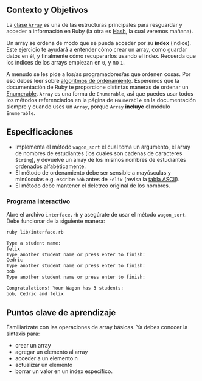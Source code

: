 ## Contexto y Objetivos

La [clase `Array`](https://ruby-doc.org/core-2.7.5/Array.html) es una de las estructuras principales para resguardar y acceder a información en Ruby (la otra es [Hash](https://ruby-doc.org/core-2.7.5/Hash.html), la cual veremos mañana).

Un array se ordena de modo que se pueda acceder por su **index** (índice). Este ejercicio te ayudará a entender cómo crear un array, como guardar datos en él, y finalmente cómo recuperarlos usando el index.
Recuerda que los índices de los arrays empiezan en `0`, y no `1`.

A menudo se les pide a los/as programadores/as que ordenen cosas. Por eso debes leer sobre [algoritmos de ordenamiento](http://en.wikipedia.org/wiki/Sorting_algorithm).
Esperemos que la documentación de Ruby te proporcione distintas maneras de ordenar un [Enumerable](http://ruby-doc.org/core-2.5.3/Enumerable.html). `Array` es una forma de `Enumerable`, así que puedes usar todos los métodos referenciados en la página de `Enumerable` en la documentación siempre y cuando uses un `Array`, porque `Array` **incluye** el módulo `Enumerable`.

## Especificaciones

- Implementa el método `wagon_sort` el cual toma un argumento, el array de nombres de estudiantes (los cuales son cadenas de caracteres `String`), y devuelve un array de los mismos nombres de estudiantes ordenados alfabéticamente.
- El método de ordenamiento debe ser sensible a mayúsculas y minúsculas e.g. escribe `bob` antes de `Felix` (revisa la [tabla ASCII](http://www.asciitable.com/)).
- El método debe mantener el deletreo original de los nombres.

### Programa interactivo

Abre el archivo `interface.rb` y asegúrate de usar el método `wagon_sort`. Debe funcionar de la siguiente manera:

```bash
ruby lib/interface.rb

Type a student name:
felix
Type another student name or press enter to finish:
Cedric
Type another student name or press enter to finish:
bob
Type another student name or press enter to finish:

Congratulations! Your Wagon has 3 students:
bob, Cedric and felix
```
## Puntos clave de aprendizaje

Familiarízate con las operaciones de array básicas. Ya debes conocer la sintaxis para:

- crear un array
- agregar un elemento al array
- acceder a un elemento n
- actualizar un elemento
- borrar un valor en un index específico.
